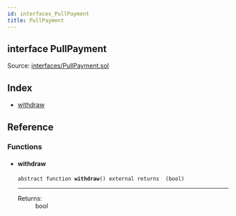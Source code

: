 ```yaml
---
id: interfaces_PullPayment
title: PullPayment
---
```


<div class="contract-doc"><div class="contract"><h2 class="contract-header"><span class="contract-kind">interface</span> PullPayment</h2><div class="source">Source: <a href="git+https://github.com/MyBitFoundation/dapp-will/blob/v1.0.0/contracts/interfaces/PullPayment.sol" target="_blank">interfaces/PullPayment.sol</a></div></div><div class="index"><h2>Index</h2><ul><li><a href="interfaces_PullPayment.html#withdraw">withdraw</a></li></ul></div><div class="reference"><h2>Reference</h2><div class="functions"><h3>Functions</h3><ul><li><div class="item function"><span id="withdraw" class="anchor-marker"></span><h4 class="name">withdraw</h4><div class="body"><code class="signature"><span>abstract </span>function <strong>withdraw</strong><span>() </span><span>external </span><span>returns  (bool) </span></code><hr/><dl><dt><span class="label-return">Returns:</span></dt><dd>bool</dd></dl></div></div></li></ul></div></div></div>
